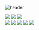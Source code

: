 ![header](https://capsule-render.vercel.app/api?type=transparent&height=300&section=header&text=Byeon\gyuseob&fontSize=60&animation=fadeIn)

<img src ="https://img.shields.io/badge/Java-ED8B00?style=for-the-badge&logo=java&logoColor=white"/> <img src ="https://img.shields.io/badge/Spring_Boot-F2F4F9?style=for-the-badge&logo=spring-boot"/> <img src ="https://img.shields.io/badge/IntelliJIDEA-000000.svg?style=for-the-badge&logo=intellij-idea&logoColor=white"/>
<br><img src ="https://img.shields.io/badge/Docker-2CA5E0?style=for-the-badge&logo=docker&logoColor=white"/> <img src ="https://img.shields.io/badge/kubernetes-326ce5.svg?&style=for-the-badge&logo=kubernetes&logoColor=white"/> <img src ="https://img.shields.io/badge/Prometheus-000000?style=for-the-badge&logo=prometheus&labelColor=000000"/> <img src ="https://img.shields.io/badge/Grafana-F2F4F9?style=for-the-badge&logo=grafana&logoColor=orange&labelColor=F2F4F9"/> <img src ="https://img.shields.io/badge/Kibana-005571?style=for-the-badge&logo=Kibana&logoColor=white"/> 

